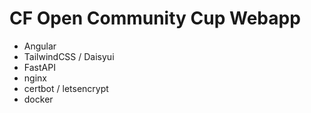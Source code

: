# CF Open Community Cup Webapp

- Angular
- TailwindCSS / Daisyui
- FastAPI
- nginx
- certbot / letsencrypt
- docker

